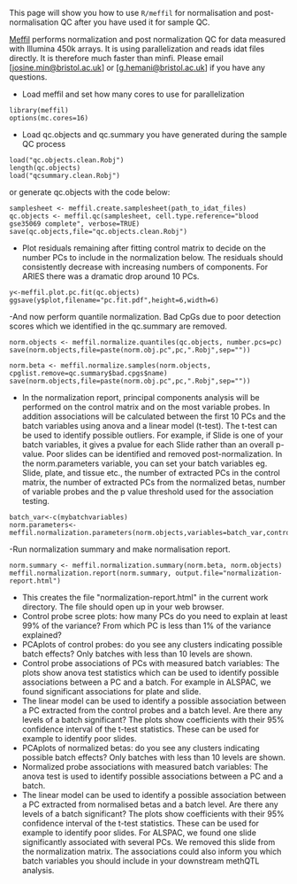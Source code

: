 This page will show you how to use `R/meffil` for normalisation and post-normalisation QC after you have used it for sample QC.

[Meffil](https://github.com/perishky/meffil) performs normalization and post normalization QC for data measured with Illumina 450k arrays. It is using parallelization and reads idat files directly. It is therefore much faster than minfi. Please email [josine.min@bristol.ac.uk] or [g.hemani@bristol.ac.uk] if you have any questions.

- Load meffil and set how many cores to use for parallelization

```
library(meffil)
options(mc.cores=16)
```

- Load qc.objects and qc.summary you have generated during the sample QC process 

```
load("qc.objects.clean.Robj")
length(qc.objects)
load("qcsummary.clean.Robj")
```
or generate qc.objects with the code below:
```
samplesheet <- meffil.create.samplesheet(path_to_idat_files)
qc.objects <- meffil.qc(samplesheet, cell.type.reference="blood gse35069 complete", verbose=TRUE)
save(qc.objects,file="qc.objects.clean.Robj")
```

- Plot residuals remaining after fitting control matrix to decide on the number PCs to include in the normalization below. The residuals should consistently decrease with increasing numbers of components.  For ARIES there was a dramatic drop around 10 PCs.

```
y<-meffil.plot.pc.fit(qc.objects)
ggsave(y$plot,filename="pc.fit.pdf",height=6,width=6)
```

-And now perform quantile normalization. Bad CpGs due to poor detection scores which we identified in the qc.summary are removed.

```
norm.objects <- meffil.normalize.quantiles(qc.objects, number.pcs=pc)
save(norm.objects,file=paste(norm.obj.pc",pc,".Robj",sep=""))

norm.beta <- meffil.normalize.samples(norm.objects, cpglist.remove=qc.summary$bad.cpgs$name)
save(norm.objects,file=paste(norm.obj.pc",pc,".Robj",sep=""))
```

- In the normalization report, principal components analysis will be performed on the control matrix and on the most variable probes. In addition associations will be calculated between the first 10 PCs and the batch variables using anova and a linear model (t-test). The t-test can be used to identify possible outliers. For example, if Slide is one of your batch variables, it gives a pvalue for each Slide rather than an overall p-value. Poor slides can be identified and removed post-normalization. In the norm.parameters variable, you can set your batch variables eg. Slide, plate, and tissue etc., the number of extracted PCs in the control matrix, the number of extracted PCs from the normalized betas, number of variable probes and the p value threshold used for the association testing. 

```
batch_var<-c(mybatchvariables)
norm.parameters<-meffil.normalization.parameters(norm.objects,variables=batch_var,control.pcs=1:10,probe.pcs=1:10,probe.range=20000,batch.threshold=0.01)
```
-Run normalization summary and make normalisation report. 

```
norm.summary <- meffil.normalization.summary(norm.beta, norm.objects)
meffil.normalization.report(norm.summary, output.file="normalization-report.html")
```
- This creates the file "normalization-report.html" in the current work directory. The file should open up in your web browser.
- Control probe scree plots: how many PCs do you need to explain at least 99% of the variance? From which PC is less than 1% of the variance explained?
- PCAplots of control probes: do you see any clusters indicating possible batch effects? Only batches with less than 10 levels are shown.
- Control probe associations of PCs with measured batch variables: The plots show anova test statistics which can be used to identify possible associations between a PC and a batch. For example in ALSPAC, we found significant associations for plate and slide.
- The linear model can be used to identify a possible association between a PC extracted from the control probes and a batch level. Are there any levels of a batch significant? The plots show coefficients with their 95% confidence interval of the t-test statistics. These can be used for example to identify poor slides.
- PCAplots of normalized betas: do you see any clusters indicating possible batch effects? Only batches with less than 10 levels are shown.
- Normalized probe associations with measured batch variables: The anova test is used to identify possible associations between a PC and a batch. 
- The linear model can be used to identify a possible association between a PC extracted from normalised betas and a batch level. Are there any levels of a batch significant? The plots show coefficients with their 95% confidence interval of the t-test statistics. These can be used for example to identify poor slides.
For ALSPAC, we found one slide significantly associated with several PCs. We removed this slide from the normalization matrix. The associations could also inform you which batch variables you should include in your downstream methQTL analysis.